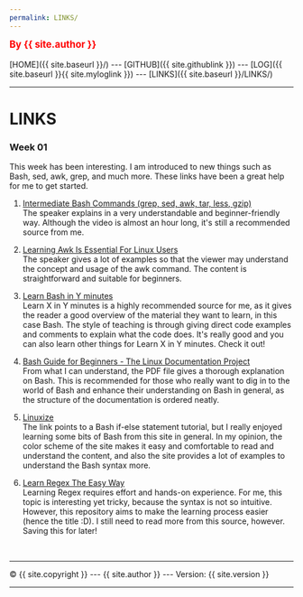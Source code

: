 ```yaml
---
permalink: LINKS/
---
```

<span style="color:red; font-weight:bold; font-size:larger;">By {{ site.author }}</span>
<br><br>
[HOME]({{ site.baseurl }}/) ---
[GITHUB]({{ site.githublink }}) ---
[LOG]({{ site.baseurl }}{{ site.myloglink }}) ---
[LINKS]({{ site.baseurl }}/LINKS/)
<br>
<hr>

# LINKS

<h3>Week 01</h3>
This week has been interesting. I am introduced to new things such as Bash, sed, awk, grep, and much more. These links have been a great help for me to get started.

1. [Intermediate Bash Commands (grep, sed, awk, tar, less, gzip)](https://www.youtube.com/watch?v=yCTnihfbPCo)<br>
The speaker explains in a very understandable and beginner-friendly way. Although the video is almost an hour long, it's still a recommended source from me.


2. [Learning Awk Is Essential For Linux Users](youtube.com/watch?v=9YOZmI-zWok)<br>
The speaker gives a lot of examples so that the viewer may understand the concept and usage of the awk command. The content is straightforward and suitable for beginners.


3. [Learn Bash in Y minutes](https://learnxinyminutes.com/docs/bash/)<br>
Learn X in Y minutes is a highly recommended source for me, as it gives the reader a good overview of the material they want to learn, in this case Bash. The style of teaching is through giving direct code examples and comments to explain what the code does. It's really good and you can also learn other things for Learn X in Y minutes. Check it out!


4. [Bash Guide for Beginners - The Linux Documentation Project](https://tldp.org/LDP/Bash-Beginners-Guide/Bash-Beginners-Guide.pdf)<br>
From what I can understand, the PDF file gives a thorough explanation on Bash. This is recommended for those who really want to dig in to the world of Bash and enhance their understanding on Bash in general, as the structure of the documentation is ordered neatly.

5. [Linuxize](https://linuxize.com/post/bash-if-else-statement/)<br>
The link points to a Bash if-else statement tutorial, but I really enjoyed learning some bits of Bash from this site in general. In my opinion, the color scheme of the site makes it easy and comfortable to read and understand the content, and also the site provides a lot of examples to understand the Bash syntax more.

6. [Learn Regex The Easy Way](https://github.com/ziishaned/learn-regex)<br>
Learning Regex requires effort and hands-on experience. For me, this topic is interesting yet tricky, because the syntax is not so intuitive. However, this repository aims to make the learning process easier (hence the title :D). I still need to read more from this source, however. Saving this for later!

<br>
<hr>
&copy; {{ site.copyright  }} --- {{ site.author  }} --- Version: {{ site.version }}
<hr>
<br>
